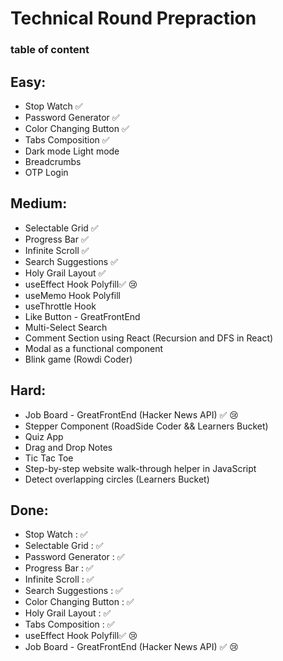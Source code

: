 # Technical Round Prepraction

### table of content

## Easy:

- Stop Watch ✅
- Password Generator ✅
- Color Changing Button ✅
- Tabs Composition ✅
- Dark mode Light mode
- Breadcrumbs
- OTP Login

## Medium:

- Selectable Grid ✅
- Progress Bar ✅
- Infinite Scroll ✅
- Search Suggestions ✅
- Holy Grail Layout ✅
- useEffect Hook Polyfill✅ 😢
- useMemo Hook Polyfill
- useThrottle Hook
- Like Button - GreatFrontEnd
- Multi-Select Search
- Comment Section using React (Recursion and DFS in React)
- Modal as a functional component
- Blink game (Rowdi Coder)

## Hard:

- Job Board - GreatFrontEnd (Hacker News API) ✅ 😢
- Stepper Component (RoadSide Coder && Learners Bucket)
- Quiz App
- Drag and Drop Notes
- Tic Tac Toe
- Step-by-step website walk-through helper in JavaScript
- Detect overlapping circles (Learners Bucket)

## Done:

- Stop Watch : ✅
- Selectable Grid : ✅
- Password Generator : ✅
- Progress Bar : ✅
- Infinite Scroll : ✅
- Search Suggestions : ✅
- Color Changing Button : ✅
- Holy Grail Layout : ✅
- Tabs Composition : ✅
- useEffect Hook Polyfill✅ 😢
- Job Board - GreatFrontEnd (Hacker News API) ✅ 😢
